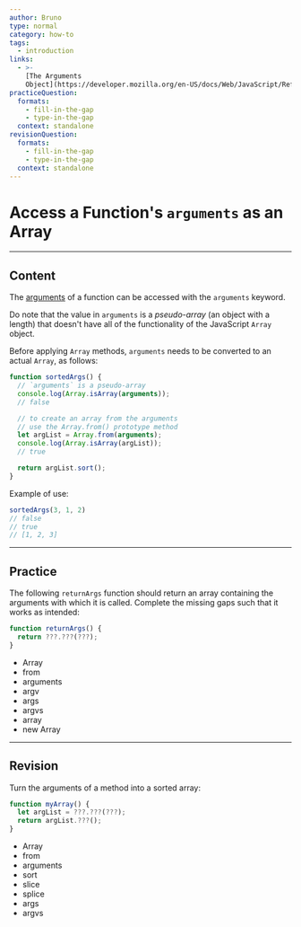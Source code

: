 ```yaml
---
author: Bruno
type: normal
category: how-to
tags:
  - introduction
links:
  - >-
    [The Arguments
    Object](https://developer.mozilla.org/en-US/docs/Web/JavaScript/Reference/Functions/arguments){documentation}
practiceQuestion:
  formats:
    - fill-in-the-gap
    - type-in-the-gap
  context: standalone
revisionQuestion:
  formats:
    - fill-in-the-gap
    - type-in-the-gap
  context: standalone
---
```


# Access a Function's `arguments` as an Array


---

## Content

The [arguments](https://enki.com/glossary/general/parameter-vs-argument) of a function can be accessed with the `arguments` keyword.

Do note that the value in `arguments` is a *pseudo-array* (an object with a length) that doesn't have all of the functionality of the JavaScript `Array` object.

Before applying `Array` methods, `arguments` needs to be converted to an actual `Array`, as follows:

```javascript
function sortedArgs() {
  // `arguments` is a pseudo-array
  console.log(Array.isArray(arguments));
  // false

  // to create an array from the arguments
  // use the Array.from() prototype method
  let argList = Array.from(arguments);
  console.log(Array.isArray(argList));
  // true

  return argList.sort();
}
```

Example of use:

```javascript
sortedArgs(3, 1, 2)
// false
// true
// [1, 2, 3]
```


---

## Practice

The following `returnArgs` function should return an array containing the arguments with which it is called. Complete the missing gaps such that it works as intended:

```javascript
function returnArgs() {
  return ???.???(???);
}
```

- Array
- from
- arguments
- argv
- args
- argvs
- array
- new Array


---

## Revision

Turn the arguments of a method into a sorted array:

```javascript
function myArray() {
  let argList = ???.???(???);
  return argList.???();
}
```

- Array
- from
- arguments
- sort
- slice
- splice
- args
- argvs
 

